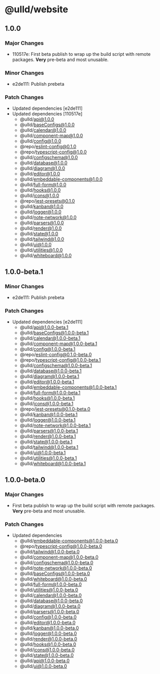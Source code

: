 # @ulld/website

## 1.0.0

### Major Changes

- 110517e: First beta publish to wrap up the build script with remote packages. **Very** pre-beta and most unusable.

### Minor Changes

- e2de111: Publish prebeta

### Patch Changes

- Updated dependencies [e2de111]
- Updated dependencies [110517e]
  - @ulld/api@1.0.0
  - @ulld/baseConfigs@1.0.0
  - @ulld/calendar@1.0.0
  - @ulld/component-map@1.0.0
  - @ulld/config@1.0.0
  - @repo/eslint-config@0.1.0
  - @repo/typescript-config@1.0.0
  - @ulld/configschema@1.0.0
  - @ulld/database@1.0.0
  - @ulld/diagram@1.0.0
  - @ulld/editor@1.0.0
  - @ulld/embeddable-components@1.0.0
  - @ulld/full-form@1.0.0
  - @ulld/hooks@1.0.0
  - @ulld/icons@1.0.0
  - @repo/jest-presets@0.1.0
  - @ulld/kanban@1.0.0
  - @ulld/logger@1.0.0
  - @ulld/note-network@1.0.0
  - @ulld/parsers@1.0.0
  - @ulld/render@1.0.0
  - @ulld/state@1.0.0
  - @ulld/tailwind@1.0.0
  - @ulld/ui@1.0.0
  - @ulld/utilities@1.0.0
  - @ulld/whiteboard@1.0.0

## 1.0.0-beta.1

### Minor Changes

- e2de111: Publish prebeta

### Patch Changes

- Updated dependencies [e2de111]
  - @ulld/api@1.0.0-beta.1
  - @ulld/baseConfigs@1.0.0-beta.1
  - @ulld/calendar@1.0.0-beta.1
  - @ulld/component-map@1.0.0-beta.1
  - @ulld/config@1.0.0-beta.1
  - @repo/eslint-config@0.1.0-beta.0
  - @repo/typescript-config@1.0.0-beta.1
  - @ulld/configschema@1.0.0-beta.1
  - @ulld/database@1.0.0-beta.1
  - @ulld/diagram@1.0.0-beta.1
  - @ulld/editor@1.0.0-beta.1
  - @ulld/embeddable-components@1.0.0-beta.1
  - @ulld/full-form@1.0.0-beta.1
  - @ulld/hooks@1.0.0-beta.1
  - @ulld/icons@1.0.0-beta.1
  - @repo/jest-presets@0.1.0-beta.0
  - @ulld/kanban@1.0.0-beta.1
  - @ulld/logger@1.0.0-beta.1
  - @ulld/note-network@1.0.0-beta.1
  - @ulld/parsers@1.0.0-beta.1
  - @ulld/render@1.0.0-beta.1
  - @ulld/state@1.0.0-beta.1
  - @ulld/tailwind@1.0.0-beta.1
  - @ulld/ui@1.0.0-beta.1
  - @ulld/utilities@1.0.0-beta.1
  - @ulld/whiteboard@1.0.0-beta.1

## 1.0.0-beta.0

### Major Changes

- First beta publish to wrap up the build script with remote packages. **Very** pre-beta and most unusable.

### Patch Changes

- Updated dependencies
  - @ulld/embeddable-components@1.0.0-beta.0
  - @repo/typescript-config@1.0.0-beta.0
  - @ulld/tailwind@1.0.0-beta.0
  - @ulld/component-map@1.0.0-beta.0
  - @ulld/configschema@1.0.0-beta.0
  - @ulld/note-network@1.0.0-beta.0
  - @ulld/baseConfigs@1.0.0-beta.0
  - @ulld/whiteboard@1.0.0-beta.0
  - @ulld/full-form@1.0.0-beta.0
  - @ulld/utilities@1.0.0-beta.0
  - @ulld/calendar@1.0.0-beta.0
  - @ulld/database@1.0.0-beta.0
  - @ulld/diagram@1.0.0-beta.0
  - @ulld/parsers@1.0.0-beta.0
  - @ulld/config@1.0.0-beta.0
  - @ulld/editor@1.0.0-beta.0
  - @ulld/kanban@1.0.0-beta.0
  - @ulld/logger@1.0.0-beta.0
  - @ulld/render@1.0.0-beta.0
  - @ulld/hooks@1.0.0-beta.0
  - @ulld/icons@1.0.0-beta.0
  - @ulld/state@1.0.0-beta.0
  - @ulld/api@1.0.0-beta.0
  - @ulld/ui@1.0.0-beta.0
